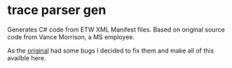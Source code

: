 # trace parser gen
Generates C# code from ETW XML Manifest files. Based on original source code from Vance Morrison, a MS employee.
<p>As the <a href="https://blogs.msdn.microsoft.com/vancem/2013/08/15/traceevent-etw-library-published-as-a-nuget-package/" target="_blank">original</a> had some bugs I decided to fix them and make all of this availble here.

